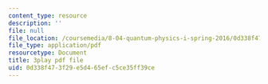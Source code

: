 ```yaml
---
content_type: resource
description: ''
file: null
file_location: /coursemedia/8-04-quantum-physics-i-spring-2016/0d338f473f29e5d465efc5ce35ff39ce_gMnQ21-pjOA.pdf
file_type: application/pdf
resourcetype: Document
title: 3play pdf file
uid: 0d338f47-3f29-e5d4-65ef-c5ce35ff39ce
---
```

